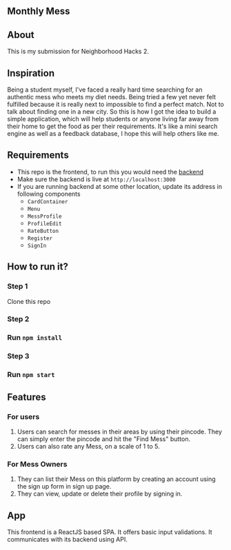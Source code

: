 ## Monthly Mess

## About
This is my submission for Neighborhood Hacks 2.

## Inspiration
Being a student myself, I've faced a really hard time searching for an authentic mess who meets my diet needs. Being tried a few yet never felt fulfilled because it is really next to impossible to find a perfect match. Not to talk about finding one in a new city.
So this is how I got the idea to build a simple application, which will help students or anyone living far away from their home to get the food as per their requirements.
It's like a mini search engine as well as a feedback database, I hope this will help others like me.

## Requirements
* This repo is the frontend, to run this you would need the [backend](https://github.com/myankpraksh/monthly-mess-back)
* Make sure the backend is live at `http://localhost:3000`
* If you are running backend at some other location, update its address in following components
  * `CardContainer`
  * `Menu`
  * `MessProfile`
  * `ProfileEdit`
  * `RateButton`
  * `Register`
  * `SignIn`

## How to run it?
### Step 1
Clone this repo
### Step 2
### Run `npm install`
### Step 3
### Run `npm start`

## Features

### For users
1. Users can search for messes in their areas by using their pincode. They can simply enter the pincode and hit the "Find Mess" button.
2. Users can also rate any Mess, on a scale of 1 to 5.

### For Mess Owners
1. They can list their Mess on this platform by creating an account using the sign up form in sign up page.
2. They can view, update or delete their profile by signing in.

## App
This frontend is a ReactJS based SPA. It offers basic input validations. It communicates with its backend using API.
